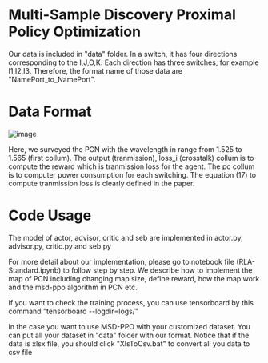 # Multi-Sample Discovery Proximal Policy Optimization
Our data is included in "data" folder. In a switch, it has four directions corresponding to the I,J,O,K. Each direction has three switches, for example I1,I2,I3. Therefore, the format name of those data are "NamePort_to_NamePort".
# Data Format
![image](https://user-images.githubusercontent.com/37859108/117179029-e200d000-adfc-11eb-843a-e56c46e580a8.png)

Here, we surveyed the PCN with the wavelength in range from 1.525 to 1.565 (first collum). The output (tranmission), loss_i (crosstalk) collum is to compute the reward which is tranmission loss for the agent. The pc collum is to computer power consumption for each switching. The equation (17) to compute tranmission loss is clearly defined in the paper.
# Code Usage
The model of actor, advisor, critic and seb are implemented in actor.py, advisor.py, critic.py and seb.py

For more detail about our implementation, please go to notebook file (RLA-Standard.ipynb) to follow step by step. We describe how to implement the map of PCN including changing map size, define reward, how the map work and the msd-ppo algorithm in PCN etc. 

If you want to check the training process, you can use tensorboard by this command "tensorboard --logdir=logs/"

In the case you want to use MSD-PPO with your customized dataset. You can put all your dataset in "data" folder with our format. Notice that if the data is xlsx file, you should click "XlsToCsv.bat" to convert all you data to csv file
